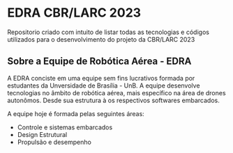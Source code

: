 # EDRA CBR/LARC 2023
Repositorio criado com intuito de listar todas as tecnologias e códigos utilizados para o desenvolvimento do projeto da CBR/LARC 2023

## Sobre a Equipe de Robótica Aérea - EDRA

A EDRA conciste em uma equipe sem fins lucrativos formada por estudantes da Unversidade de Brasília - UnB. A equipe desenvolve tecnologias no âmbito de robótica aérea, mais específico na área de drones autonômos.
Desde sua estrutura à os respectivos softwares embarcados.

A equipe hoje é formada pelas seguintes áreas:

- Controle e sistemas embarcados
- Design Estrutural
- Propulsão e desempenho


